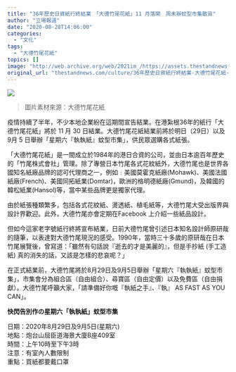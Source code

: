 ```yaml
---
title: "36年歷史日資紙行終結業　「大德竹尾花紙」11 月落閘　周末辦蚊型市集散貨"
author: "立場報道"
date: "2020-08-28T14:06:00"
categories:
  - "文化"
tags:
  - "大德竹尾花紙"
topics: []
image: "http://web.archive.org/web/2021im_/https://assets.thestandnews.com/media/photos/tt-14_SNic5_6GqVuGo.png"
original_url: "thestandnews.com/culture/36年歷史日資紙行終結業-大德竹尾花紙-11-月落閘-周末辦蚊型市集散貨"
---
```

![](http://web.archive.org/web/2021im_/https://assets.thestandnews.com/media/photos/tt-14_SNic5_6GqVuGo.png)
> 圖片素材來源：大德竹尾花紙

疫情持續了半年，不少本地企業紛在這期間宣告結業。在港紮根36年的紙行「大德竹尾花紙」將於 11 月 30 日結業。大德竹尾花紙結業前將於明日（29日）以及 9月 5 日舉辦「星期六『執執紙』蚊型市集」，供民眾選購各式紙張。

「大德竹尾花紙」是一間成立於1984年的港日合資的公司，並由日本逾百年歷史的「竹尾株式會社」管理。除了專營日本竹尾各式花紋紙外，大德竹尾也是世界各國知名紙廠品牌的認可代理商之一，例如﹕美國莫霍克紙廠(Mohawk)、美國法國紙廠(French)、美國同拓紙業(Domtar)，歐洲的格明德紙廠(Gmund)，及韓國的韓松紙業(Hansol)等，當中某些品牌更是獨家代理。

由於紙張種類繁多，包括各式花紋紙、燙透紙、植毛紙等，大德竹尾大受出版界與設計界歡迎。此外，大德竹尾亦會定期在Facebook 上介紹一些紙品設計。

但如今這家老字號紙行終將宣布結業，日前大德竹尾曾引述日本知名設計師原研哉的隨筆，以表達對大德竹尾現況的感受。1990年，當時三十多歲的原研哉在日本竹尾展覽後，曾寫道：「雖然有句話說『逝去的才是美麗的』，但是手抄紙 (手工造紙) 真的消失的話，又該是怎樣的悲哀呢？」

在正式結業前，大德竹尾將於8月29日及9月5日舉辦「星期六『執執紙』蚊型市集」，市集會分為組合區（自由組合）、尋寶區（自由定價）以及免費區（自由捐獻）。大德竹尾呼籲大家，「請準備好你嘅『執紙之手』、『執』 AS FAST AS YOU CAN」。

**快閃告別作の星期六「執執紙」蚊型市集**

日期：2020年8月29日及9月5日(星期六)  
地點：炮台山屈臣道海景大廈B座409室  
時間：上午10時至下午3時  
注意：有室內人數限制  
重點：買紙都要戴口罩